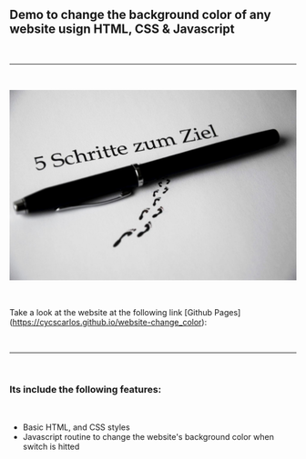 <h2>Demo to change the background color of any website usign HTML, CSS & Javascript</h2>

<br>

---

<br>

![Website banner!](./assets/img/readme.jpg)

<br>

Take a look at the website at the following link [Github Pages] (https://cycscarlos.github.io/website-change_color):

<br>

---

<br>

<h3>Its include the following features:</h3>

<br>

<ul>
<li>Basic HTML, and CSS styles</li>
<li>Javascript routine to change the website's background color when switch is hitted</li>

</ul>
